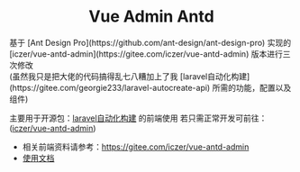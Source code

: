 <h1 align="center">Vue Admin Antd</h1>

<div>
基于 [Ant Design Pro](https://github.com/ant-design/ant-design-pro) 实现的 [iczer/vue-antd-admin](https://gitee.com/iczer/vue-antd-admin) 版本进行三次修改
</div>
<div>
(虽然我只是把大佬的代码搞得乱七八糟加上了我 [laravel自动化构建](https://gitee.com/georgie233/laravel-autocreate-api) 所需的功能，配置以及组件)
</div>

主要用于开源包：[laravel自动化构建](https://gitee.com/georgie233/laravel-autocreate-api) 的前端使用
若只需正常开发可前往：([iczer/vue-antd-admin](https://gitee.com/iczer/vue-antd-admin))


- 相关前端资料请参考：https://gitee.com/iczer/vue-antd-admin
- [使用文档](https://iczer.gitee.io/vue-antd-admin-docs)